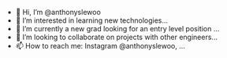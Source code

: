 - 👋 Hi, I’m @anthonyslewoo
- 👀 I’m interested in learning new technologies...
- 🌱 I’m currently a new grad looking for an entry level position ...
- 🤝 I’m looking to collaborate on projects with other engineers...
- 📫 How to reach me: Instagram @anthonyslewoo,  ...

<!---
anthonyslewoo/anthonyslewoo is a ✨ special ✨ repository because its `README.md` (this file) appears on your GitHub profile.
You can click the Preview link to take a look at your changes.
--->
